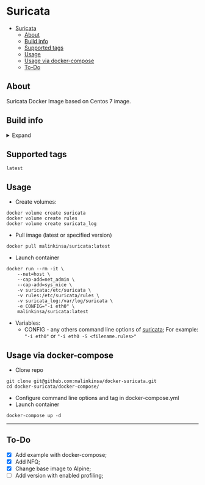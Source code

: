 # Suricata

- [Suricata](#suricata)
  - [About](#about)
  - [Build info](#build-info)
  - [Supported tags](#supported-tags)
  - [Usage](#usage)
  - [Usage via docker-compose](#usage-via-docker-compose)
  - [To-Do](#to-do)

## About
Suricata Docker Image based on Centos 7 image.

## Build info
<details>
<summary>Expand</summary>

```
Suricata Configuration:
  AF_PACKET support:                       yes
  eBPF support:                            no
  XDP support:                             no
  PF_RING support:                         no
  NFQueue support:                         yes
  NFLOG support:                           no
  IPFW support:                            no
  Netmap support:                          no 
  DAG enabled:                             no
  Napatech enabled:                        no
  WinDivert enabled:                       no

  Unix socket enabled:                     yes
  Detection enabled:                       yes

  Libmagic support:                        yes
  libnss support:                          yes
  libnspr support:                         yes
  libjansson support:                      yes
  hiredis support:                         yes
  hiredis async with libevent:             no
  Prelude support:                         no
  PCRE jit:                                yes
  LUA support:                             yes
  libluajit:                               no
  GeoIP2 support:                          yes
  Non-bundled htp:                         no
  Hyperscan support:                       no
  Libnet support:                          no
  liblz4 support:                          yes
  HTTP2 decompression:                     no

  Rust support:                            yes
  Rust strict mode:                        no
  Rust compiler path:                      /usr/bin/rustc
  Rust compiler version:                   rustc 1.47.0
  Cargo path:                              /usr/bin/cargo
  Cargo version:                           cargo 1.47.0
  Cargo vendor:                            yes

  Python support:                          yes
  Python path:                             /usr/bin/python3
  Python distutils                         yes
  Python yaml                              yes
  Install suricatactl:                     yes
  Install suricatasc:                      yes
  Install suricata-update:                 yes

  Profiling enabled:                       no
  Profiling locks enabled:                 no

  Plugin support (experimental):           yes
```
</details>

## Supported tags
```latest```

## Usage
- Create volumes:
```
docker volume create suricata
docker volume create rules
docker volume create suricata_log
```
- Pull image (latest or specified version)
```
docker pull malinkinsa/suricata:latest
```
- Launch container
```
docker run --rm -it \
	--net=host \
	--cap-add=net_admin \
	--cap-add=sys_nice \
	-v suricata:/etc/suricata \
	-v rules:/etc/suricata/rules \
	-v suricata_log:/var/log/suricata \
	-e CONFIG="-i eth0" \
	malinkinsa/suricata:latest
```
- Variables:
    - CONFIG - any others command line options of [suricata](https://suricata.readthedocs.io/en/latest/command-line-options.html); For example: ``` "-i eth0"``` or ```"-i eth0 -S <filename.rules>"```

## Usage via docker-compose
- Clone repo
```
git clone git@github.com:malinkinsa/docker-suricata.git
cd docker-suricata/docker-compose/
```
- Configure command line options and tag in docker-compose.yml
- Launch container
```
docker-compose up -d
```
---
## To-Do

- [x] Add example with docker-compose;
- [x] Add NFQ;
- [x] Change base image to Alpine;
- [ ] Add version with enabled profiling;